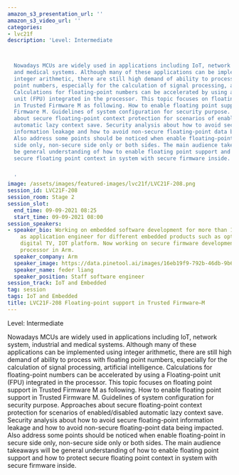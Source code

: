 ```yaml
---
amazon_s3_presentation_url: ''
amazon_s3_video_url: ''
categories:
- lvc21f
description: 'Level: Intermediate 



  Nowadays MCUs are widely used in applications including IoT, network system, industrial
  and medical systems. Although many of these applications can be implemented using
  integer arithmetic, there are still high demand of ability to process with floating
  point numbers, especially for the calculation of signal processing, artificial intelligence.
  Calculations for floating-point numbers can be accelerated by using a Floating-point
  unit (FPU) integrated in the processor. This topic focuses on floating point support
  in Trusted Firmware M as following. How to enable floating point support in Trusted
  Firmware M. Guidelines of system configuration for security purpose. Approaches
  about secure floating-point context protection for scenarios of enabled/disabled
  automatic lazy context save. Security analysis about how to avoid secure floating-point
  information leakage and how to avoid non-secure floating-point data being impacted.
  Also address some points should be noticed when enable floating-point in secure
  side only, non-secure side only or both sides. The main audience takeaways will
  be general understanding of how to enable floating point support and how to protect
  secure floating point context in system with secure firmware inside.


  '
image: /assets/images/featured-images/lvc21f/LVC21F-208.png
session_id: LVC21F-208
session_room: Stage 2
session_slot:
  end_time: 09-09-2021 08:25
  start_time: 09-09-2021 08:00
session_speakers:
- speaker_bio: Working on embedded software development for more than 15 years. Involved
    as application engineer for different embedded products such as optical drive,
    digital TV, IOT platform. Now working on secure firmware development for cortex-m
    processor in Arm.
  speaker_company: Arm
  speaker_image: https://data.pinetool.ai/images/16eb19f9-792b-46db-9b69-ea5e8ee159b4.jpeg
  speaker_name: feder liang
  speaker_position: Staff software engineer
session_track: IoT and Embedded
tag: session
tags: IoT and Embedded
title: LVC21F-208 Floating-point support in Trusted Firmware–M
---
```


Level: Intermediate 


Nowadays MCUs are widely used in applications including IoT, network system, industrial and medical systems. Although many of these applications can be implemented using integer arithmetic, there are still high demand of ability to process with floating point numbers, especially for the calculation of signal processing, artificial intelligence. Calculations for floating-point numbers can be accelerated by using a Floating-point unit (FPU) integrated in the processor. This topic focuses on floating point support in Trusted Firmware M as following. How to enable floating point support in Trusted Firmware M. Guidelines of system configuration for security purpose. Approaches about secure floating-point context protection for scenarios of enabled/disabled automatic lazy context save. Security analysis about how to avoid secure floating-point information leakage and how to avoid non-secure floating-point data being impacted. Also address some points should be noticed when enable floating-point in secure side only, non-secure side only or both sides. The main audience takeaways will be general understanding of how to enable floating point support and how to protect secure floating point context in system with secure firmware inside.
